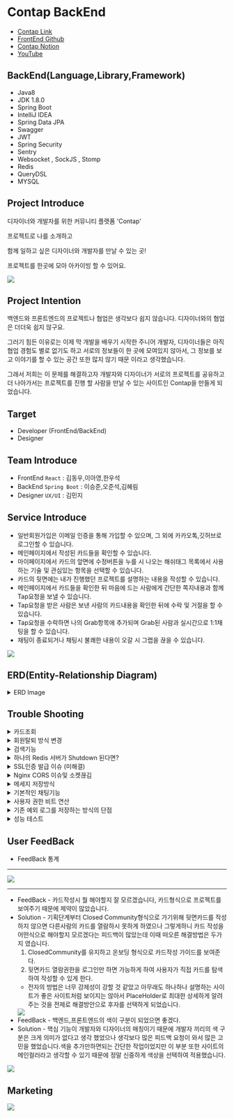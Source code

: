 # Contap BackEnd
+ [Contap Link](https://contap.co.kr)
+ [FrontEnd Github](https://github.com/d0ngwooK1m/contap)
+ [Contap Notion](https://frequent-packet-5ba.notion.site/ConTap-dda2c10905b7488fa31e7b0e5f3ee8e6)
+ [YouTube](https://youtube.com)

## BackEnd(Language,Library,Framework)
+ Java8
+ JDK 1.8.0
+ Spring Boot
+ IntelliJ IDEA
+ Spring Data JPA
+ Swagger
+ JWT
+ Spring Security
+ Sentry
+ Websocket , SockJS , Stomp
+ Redis
+ QueryDSL
+ MYSQL


## Project Introduce
디자이너와 개발자를 위한 커뮤니티 플랫폼 'Contap'

프로젝트로 나를 소개하고

함께 일하고 싶은 디자이너와 개발자를 만날 수 있는 곳!

프로젝트를 한곳에 모아 아카이빙 할 수 있어요.

<img src = "https://media.vlpt.us/images/junseokoo/post/69d1eaed-69bb-43d9-a3e9-ba9d7cb85ae7/KakaoTalk_20211202_234232569.png">

## Project Intention
백엔드와 프론트엔드의 프로젝트나 협업은 생각보다 쉽지 않습니다. 디자이너와의 협업은 더더욱 쉽지 않구요.

그러기 힘든 이유로는 이제 막 개발을 배우기 시작한 주니어 개발자, 디자이너들은 아직 협업 경험도 별로 없기도 하고 서로의 정보들이 한 곳에 모여있지 않아서, 그 정보를 보고 이야기를 할 수 있는 공간 또한 많지 않기 때문 이라고 생각했습니다.

그래서 저희는 이 문제를 해결하고자 개발자와 디자이너가 서로의 프로젝트를 공유하고 더 나아가서는 프로젝트를 진행 할 사람을 만날 수 있는 사이트인 Contap을 만들게 되었습니다.

## Target
+ Developer (FrontEnd/BackEnd)
+ Designer 

## Team Introduce
+ FrontEnd `React` : 김동우,이아영,한우석 
+ BackEnd `Spring Boot` : 이승준,오준석,김혜림
+ Designer `UX/UI` : 김민지

## Service Introduce
+ 일반회원가입은 이메일 인증을 통해 가입할 수 있으며, 그 외에 카카오톡,깃허브로 로그인할 수 있습니다.
+ 메인페이지에서 작성된 카드들을 확인할 수 있습니다.
+ 마이페이지에서 카드의 앞면에 수정버튼을 누를 시 나오는 해쉬태그 목록에서 사용하는 기술 및 관심있는 항목을 선택할 수 있습니다.
+ 카드의 뒷면에는 내가 진행했던 프로젝트를 설명하는 내용을 작성할 수 있습니다.
+ 메인페이지에서 카드들을 확인한 뒤 마음에 드는 사람에게 간단한 쪽지내용과 함께 Tap요청을 보낼 수 있습니다.
+ Tap요청을 받은 사람은 보낸 사람의 카드내용을 확인한 뒤에 수락 및 거절을 할 수 있습니다.
+ Tap요청을 수락하면 나의 Grab항목에 추가되며 Grab된 사람과 실시간으로 1:1채팅을 할 수 있습니다.
+ 채팅이 종료되거나 채팅시 불쾌한 내용이 오갈 시 그랩을 끊을 수 있습니다.

<img src = "https://media.vlpt.us/images/junseokoo/post/6fc90ee8-a5fb-45d7-a501-32c7ac734cef/KakaoTalk_20211202_230337351.png">

## ERD(Entity-Relationship Diagram)
<details>
<summary>ERD Image</summary>
<div markdown="1">
<img src = "https://media.vlpt.us/images/junseokoo/post/a9047c28-2396-4b39-adc7-190f749e1de7/%EC%BA%A1%EC%B2%98.PNG">
</div>
</details>

## Trouble Shooting
<details>
<summary>카드조회</summary>
<div markdown="1">
처음엔 앞면만 보여주는 페이지에서도 뒷면정보(상세내용)까지 DB에서 불러오는 방법을 선택했었습니다. 이렇게 선택하게 된 이유는 DB에 접촉을 줄이고, 프론트에서도 서버에 접촉을 적게 하고 싶다해서 테스트를 진행해 보았는데
결과적으로 테스트의 결과가 성능이 좋게 나왔습니다. 나중에 알게되었지만 테스트 자체의 방법도 잘모 되었다는걸 알게되었습니다. 이 이유는 검색 쿼리에서 속도가 다시 느리게 나왔기 때문입니다.

- 랜덤한 유저 9명을 뽑아오는 테스트 속도 - 10ms
- 검색하였을때 테스트속도 - 600ms
- 위와 같은 현상으로 앞면만 보여주는 페이지에서는 뒷면정보를 불러오지 않게끔 수정 하였습니다.
- 랜덤한 유저 9명을 뽑아오는 테스트 속도 - 1~5ms
- 검색하였을때 테스트속도 - 100ms 이상은 거의 나오지 않앗다.
</div>
</details>

<details>
<summary>회원탈퇴 방식 변경</summary>
<div markdown="1">

<img src = "https://media.vlpt.us/images/junseokoo/post/e3dec966-fd35-4575-92ae-b38989488015/%EC%BA%A1%EC%B2%98.PNG">

+ 처음에는 회원탈퇴를 누르는 즉시 사용자 테이블에서 사용자 정보가 모두 삭제 되게끔 Cascade 적용하여 진행하려 했습니다.
+ 하지만 현재 저희 서비스구조상 사용자와 연관관계가 많이 형성이 되어 있었기 때문에 관련된 모든 부분에 Cascade를 적용해야지만 탈퇴가 가능하게 처리가 됐었습니다.
+ 이렇게 했을때 탈퇴 자체는 어려운 부분은 아니었습니다.
+ 하지만 이 과정속에서 회원탈퇴 처리를 현업에는 어떻게 진행하는지 의문이 생겼습니다. 
+ 그래서 멘토님들한테도 여쭤보고,여러 사이트들을 참고해보니 회원탈퇴가 즉시 실시간 데이터삭제가 아닌 탈퇴를 하더라도 일정기간 사용자의 정보를 가지고 있다는것을 알게되었습니다.
+ 그리고 사용자의 정보들은 의존성이 강함을 캐치하였고 사용자 정보 삭제 시 Cascade대신 하위 데이터부터 삭제하는게 적절하다고 생각을 했습니다.
+ 그래서 저희는 회원탈퇴를 스프링 스케줄러를 이용해 사용자의 status를 관리하며 탈퇴를 하더라도 한 달 간 휴면 계정으로 관리되며, 한 달 후 사용자의 정보가 삭제되게끔 로직을 변경하였습니다.

</div>
</details>

<details>
<summary>검색기능</summary>
<div markdown="1">

<img src = "https://media.vlpt.us/images/junseokoo/post/21fba52d-31a9-400d-93b6-7e370f8f8264/%EC%BA%A1%EC%B2%98.PNG">

+ 저희 서비스의 User와 HasTag의 테이블구조는 보이는 이미지와 같은 형태로 구성되어 있는데요. 
+ HashTag로 검색을하면 선택한 HashTag를 토대로 User가 검색결과로 도출 되게끔 구현하려 했습니다.
+ 여기서 User 테이블과 HashTag테이블이 다대다 관계를 갖고있기에 중간테이블이 존재했는데,기존에는 JPQL을 사용하고 있어  and검색을 하기엔 쿼리문이 너무 복잡해져 OR검색으로 구현하였습니다.
+ 여기서 and검색을 구현하기 위해선 어떻게 해야할지 고민 하던중 User와 HashTag의 관계를 중간테이블에서 관리하는것이 아닌 User테이블에서 HashTag에 관련된 데이터를  관리하면 어떨까 라는 생각을 했었는데 이러한 방식이 반정규화라는 것임을 알게되었습니다.
+ User테이블에 HashTagString이라는 String 자료형 컬럼을 추가하고 축구와 Java를 좋아하는 유저라면 @Java@_@축구@ 와 같은 형태로 저장하였습니다.
+ 이렇게 함으로서 이전에 포기했던 and검색을 구현할 수 있게 되었고,성능적인면에서도 테스트를 진행 하였는데 5000명의 User가 랜덤한 HasTag 4개를 갖도록 설정해준 뒤에 중간테이블을 사용한 검색과 반정규화한 테이블을 사용한 검색을 비교하였을때 전자는 11.6ms가 나왔고 후자는 7.63ms가 나왔기 때문에 최종적으로는 반정규화한 테이블을 사용한 검색을 적용하였습니다.

</div>
</details>

<details>
<summary>하나의 Redis 서버가 Shutdown 된다면?</summary>
<div markdown="1">

- pub/sub이 중요하기 때문에 레디스를 죽지않도록 대비가 필요하다고 생각했습니다.
- 처음에는 서버 장애 발생시 기본적으로 불필요한 key를 삭제하거나 서버를 새로 추가한다던가 데이터 설계를 변경해 보관장소를 Redis에서 RDB로 변경하는 방법들이 있다고 파악하고 있는데 현재 구상중인 방법으로는 채팅내용같은 중요한 데이터는 RDB에 기록하고 캐시만 Redis에 저장하고 사라져도 좋은 데이터라면 Redis에 저장을 시켜보려 하였습니다.
- 하지만 이 부분은 이론적인 부분만 찾아서 서비스에 접목시키기에는 이해도가 너무 부족했었습니다. 
- 서버 다운이 됐을때 대처 방안을 여러 방법들을 찾아본 결과로 가장 참고자료가 많았었던 Redis Sentinel 로 진행했습니다.
- Sentinel은 HA 무중단서비스를 지원하고 마스터와 슬레이브구조에 센티넬을 추가해 각각의 서버들을 감시하도록 하는 구조로 되어있으며 마스터를 감시하다가 다운되면 슬레이브를 마스터로 승격시키고 다운되었던 마스터가 재기동되면 센티넬이 해당 마스터를 슬레이브로 전환시키는 구조였습니다.

<img src = "https://media.vlpt.us/images/junseokoo/post/da2d74fe-7dbc-440f-8ce2-d0b822607973/123.png?w=768">

- 참고 레퍼런스를 통해 레디스 센티넬을 우분투에서 구축 및 설정작업을 하였습니다.
- 서버 slave/master 만들기 - [https://d2fault.github.io/2019/01/24/20190124-install-redis-and-set-master-slave-relationship/](https://d2fault.github.io/2019/01/24/20190124-install-redis-and-set-master-slave-relationship/)
- Sentinel 구동하기 및 스프링부트 config파일 설정 - [https://co-de.tistory.com/15](https://co-de.tistory.com/15)
</div>
</details>

<details>
<summary>SSL인증 발급 이슈 (미해결)</summary>
<div markdown="1">


```
$ sudo certbot --nginx -d contap.shop -d www.contap.shop
```
+ 이전에 Nginx Configuration 도 진행하였고 인증서를 발급받는 위의 명령어를 실행한 이후에 발생하였습니다.

```
Domain: contap.shop
Type: connection
Detail: Fetching
http://contap.shop/.well-known/acme-challenge/eI2sMNZH0hZ-XJwpw625SzdbauGMG5cex5uvVO2hWaI: 1
Timeout during connect (likely firewall problem)

Domain: www.contap.shop
Type: connection
Detail: Fetching
http://www.contap.shop/.well-known/acme-challenge/eI2sMNZH0hZ-XJwpw625SzdbauGMG5cex5uvVO2hWaI: 1
Timeout during connect (likely firewall problem)

To fix these errors, please make sure that your domain name was
entered correctly and the DNS A/AAAA record(s) for that domain
contain(s) the right IP address. Additionally, please check that
your computer has a publicly routable IP address and that no
firewalls are preventing the server from communicating with the
client. If you’re using the webroot plugin, you should also verify
that you are serving files from the webroot path you provided.
```

---

+ 우분투에서 cerbot으로 인증서를 발급받는 과정에서 위와 같은 오류가 발생했습니다.
+ 이게 처음에는 사실 한번에 인증서를 발급 받았었습니다. 그런데 좀더 공부도하고싶고 다시 해보면서 하려고 기존에 인증서가 깔려있던 ec2를 지운뒤에
  다시 재발급하는 과정에서 이슈가 나왔습니다.
+ 구글에 위와같은 오류를 검색해보니 80포트를 열어보라해서 ec2에서도 확인하고 우분투 내에서도 80포트를 일부러도 끊었다가 다시키기도해보고 가비아에서 dns설정에 ip값이 제대로 들어가있나 확인도 해보고
  도메인도 5개정도 새로 발급받음과 동시에 ec2도 계속 새로 생성(약20개정도 새로생성해봤음..)하면서 진행해보았지만 해결이 전혀 되지 않았습니다.
+ 그외에 구글링으로 저 오류를 검색해 약 30페이지에 다르는 이휴 해결 내용들을 확인하며 제시해준 해결방법들을 진행해보았지만 역시나 되지 않았습니다.
+ 그래서 든 생각이 혹시 내가 너무많은 요청을 해서 막힌건가 라는 생각이 들기도 하였습니다.
+ 그래서 아이피도 바꿔서 진행해봤지만...결론은 실패했습니다..
+ 여러방법들을 약 2일에 걸쳐서 시도해보았지만 계속 같은 상황이 반복되었습니다.그래서 혹시나 하는마음에 팀원한분에게 내가 아는 인증서 발급과정을
  설명하며 진행해보았는데 이 분은 또 한번에 되었습니다.
+ 우리는 왜 이 부분이 왜 이렇게 되었고 어디서 실수가 있었는지 짚고 넘어가고싶은데 우리의 역량으로는 도저히 위 오류의 원인과 해결방법을 도저히 찾을수가 없었습니다.

</div>
</details>

<details>
<summary>Nginx CORS 이슈및 소켓끊김</summary>
<div markdown="1">

+ 처음엔 그저 코드부분에서의 문제로만 생각하고 cors걸려있는 부분을 전부 모두허용으로 바꿔주었습니다.
+ 실패 후 아래와같이 cors 필터도 만들어보았습니다.

---

```java
import javax.servlet.*;
import javax.servlet.http.HttpServletRequest;
import javax.servlet.http.HttpServletResponse;
import java.io.IOException;

public class CORSFilter implements Filter {@Override
public void init(FilterConfig filterConfig) throws ServletException {

}

    @Override
    // CORS 설정
    public void doFilter(ServletRequest servletRequest, ServletResponse servletResponse, FilterChain chain)
            throws IOException, ServletException {
        HttpServletRequest request = (HttpServletRequest) servletRequest;
        ((HttpServletResponse) servletResponse).addHeader("Access-Control-Allow-Origin", "*");
        ((HttpServletResponse) servletResponse).addHeader("Access-Control-Allow-Methods","*");
        ((HttpServletResponse) servletResponse).addHeader("Access-Control-Allow-Headers","*");

        HttpServletResponse resp = (HttpServletResponse) servletResponse;

        if (request.getMethod().equals("OPTIONS")) {
            resp.setStatus(HttpServletResponse.SC_OK);
            return;
        }
        chain.doFilter(request, servletResponse);
    }

    @Override
    public void destroy() {

    }


}
```
---

+ 이래도 Cors는 해결되지 않았습니다. 이상한게 프론트쪽에서 서버가 연결되지도 않았는데 CORS가 발생해서 뭔가 설정쪽에 분명히 문제가 있다고 판단했습니다.
+ 구글링도해보고 찾아보다가 다른팀원이 nginx 에서 proxy 설정을 해보라고 했습니다.
+ 생각해보니 SSL인증을 받은 뒤에 WelcometoNginx가 나오면 끝이다 라고만 생각했었는데 CORS오류와 다른 팀원이 알려준 내용을 토대로 생각해보니 내 서버로 redirect가 되지 않고 있다는걸 발견했다. 우리는 애초에 서버가 켜지면 회원을 조회할수 있는페이지를 마련했었는데 WelcometoNginx가 나오는건 분명 문제가 있다는 거였던것이다. 사실 그냥 다된줄로만 알고 있었습니다. 그래서 nginx configuration을 건드려 보기로 했습니다.

---

```
$ sudo vim /etc/nginx/sites-available/default
```
+ 들어가면 아래화면에서 수정을 해주었습니다.



---

```
##
# You should look at the following URL's in order to grasp a solid understanding
# of Nginx configuration files in order to fully unleash the power of Nginx.
# https://www.nginx.com/resources/wiki/start/
# https://www.nginx.com/resources/wiki/start/topics/tutorials/config_pitfalls/
# https://wiki.debian.org/Nginx/DirectoryStructure
#
# In most cases, administrators will remove this file from sites-enabled/ and
# leave it as reference inside of sites-available where it will continue to be
# updated by the nginx packaging team.
#
# This file will automatically load configuration files provided by other
# applications, such as Drupal or Wordpress. These applications will be made
# available underneath a path with that package name, such as /drupal8.
#
# Please see /usr/share/doc/nginx-doc/examples/ for more detailed examples.
##
# Default server configuration
#
server {
        client_max_body_size 50M; << S3이미지 저장용량 제한해줘도 여기서 CORS걸려서 해줬음
        
        # SSL configuration
        #
        # listen 443 ssl default_server;
        # listen [::]:443 ssl default_server;
        #
        # Note: You should disable gzip for SSL traffic.
        # See: https://bugs.debian.org/773332
        #
        # Read up on ssl_ciphers to ensure a secure configuration.
        # See: https://bugs.debian.org/765782
        #
        # Self signed certs generated by the ssl-cert package
        # Don't use them in a production server!
        #
        # include snippets/snakeoil.conf;
        root /var/www/html;
        # Add index.php to the list if you are using PHP
        index index.html index.htm index.nginx-debian.html;
        
        server_name xxxxx.shop www.xxxxx.shop; <<도메인넣어줘야함
        location / {
                   # First attempt to serve request as file, then
                   # as directory, then fall back to displaying a 404.
                   
                   #try_files $uri $uri/ =404; << 이거 기존에 있던거 주석처리했음
                   proxy_pass http://ec2아이피:8080; << redirect시켜줬음 이걸로인해 웰컴투안나옴
                   proxy_http_version 1.1;
                   proxy_set_header Upgrade $http_upgrade;
                   proxy_set_header Connection "Upgrade";
                   요기서 위에 3개는 소켓연결이 계속 끊겨서 넣음
                   
        }
        # pass PHP scripts to FastCGI server
        #
        #location ~ \.php$ {
        #       include snippets/fastcgi-php.conf;
        #
        #       # With php-fpm (or other unix sockets):
        #       fastcgi_pass unix:/var/run/php/php7.0-fpm.sock;
        #       # With php-cgi (or other tcp sockets):
        #       fastcgi_pass 127.0.0.1:9000;
        #}
        # deny access to .htaccess files, if Apache's document root
        # concurs with nginx's one
        #
        #location ~ /\.ht {
        #       deny all;
        #}
    #listen [::]:443 ssl ipv6only=on; # managed by Certbot  <<여기 주척처리해줬음.
    listen 443 ssl; # managed by Certbot
    ssl_certificate /etc/letsencrypt/live/nybae.shop/fullchain.pem; # managed by Certbot
    ssl_certificate_key /etc/letsencrypt/live/nybae.shop/privkey.pem; # managed by Certbot
    include /etc/letsencrypt/options-ssl-nginx.conf; # managed by Certbot
    ssl_dhparam /etc/letsencrypt/ssl-dhparams.pem; # managed by Certbot
}
# Virtual Host configuration for example.com
#
# You can move that to a different file under sites-available/ and symlink that
# to sites-enabled/ to enable it.
#
#server {
#       listen 80;
#       listen [::]:80;
#
#       server_name example.com;
#
#       root /var/www/example.com;
#       index index.html;
#
#       location / {
#               try_files $uri $uri/ =404;
#       }
#}
server {
    if ($host = www.xxxx.shop) {
        return 301 https://$host$request_uri;
    } # managed by Certbot
    if ($host = xxxx.shop) {
        return 301 https://$host$request_uri;
    } # managed by Certbot
        listen 80 default_server;
        listen [::]:80 default_server;
        server_name contap.shop www.contap.shop;
    return 404; # managed by Certbot
}
```

---

+ 처음엔 proxy_pass 만 해줘서 우리가 이제 WelcometoNginx가 아닌 우리가 설정해놨던 페이지로 리다이렉트가 가능해졌다. 이와 동시에
  1차적 CORS오류도 해결되었습니다.

---
+ WebSocket을 지원할 때 리버스 프록시 서버가 직면하는 몇 가지 문제가 있습니다.
+ 하나는 WebSocket이 hop-by-hop 프로토콜이므로 프록시 서버가 클라이언트의 Upgrade 요청을 가로챌 때 적절한 헤더를 포함하여 WAS 서버에 업그레이드 요청을 보내야 한다는 것 입니다.
+ 또한 HTTP의 단기 연결과 달리 WebSocket은 오래 지속되기 때문에, 리버스 프록시는 연결을 닫지 않고 열린 상태로 유지하는 것을 허용해야 합니다.
+ 소켓에선 CORS가 나타나진 않았고, 지속적으로 연결이 끊기는 현상이 발생했습니다. 그래서 우리 서비스의 소켓과 관련된 실시간알람,채팅 들이 먹통이 되어버렸습니다.

```
# Web-socket 관련 설정들

# 1. HTTP/1.1 버전에서 지원하는 프로토콜 전환 메커니즘을 사용합니다.
proxy_http_version 1.1;

# 2. hop-by-hop 헤더를 사용합니다.
proxy_set_header Upgrade $http_upgrade;
proxy_set_header Connection "upgrade";
# 3. 받는 대상 서버(WAS)
#proxy_set_header Host $host;

```

+ Nginx는 클라이언트와 WAS 간 터널(소켓)을 설정할 수 있도록 WebSocket을 지원합니다. NGINX가 클라이언트에서 WAS로 업그레이드 요청을 보내려면 Upgrade 및 Connection 헤더를 명시적으로 설정해야 합니다.
+ 위와같이 작성하니 해결되었습니다!!!!
+ 하지만 또 2차적인 문제가 생겼습니다.
+ 이미지 업로드 문제였는데 우리는 백이 S3에서 이미지를 관리 하기로 했었습니다.
+ S3에서 아무리 이미지 용량제한을 늘려준다고 하더라도 nginx에서 설정을 따로 제한을 두지 않는 이상 이미지가 1MB이상이면 업로드를 실패하는 현상이 발생하였습니다.
+ 이건 마침 이 오류를 인지하지도 못할때 아까 도움을 받았던 팀원이 이미지 파일도 문제가있기에 nginx configuration 설정을 하시면 해결이 될거다 라고 알려 준 덕분에 빠르게 캐치할 수 있었습니다.

```
server {
listen       80;
listen 443 ssl http2;
srever_name www.도메인;
client_max_body_size 용량M;

```
+ 위의 설정내용에서 제일 맨위에 내용을 위와같이 추가해줘서 2차적인 문제도 말끔하게 해결되었습니다.



</div>
</details>

<details>
<summary>메세지 저장방식</summary>
<div markdown="1">

<img src = "https://media.vlpt.us/images/junseokoo/post/494856e7-993e-4124-9872-9d19386624be/%EB%85%B8%EC%85%982_1.png">

+ 위의 사진은 데이터베이스에  데이터를insert하는 API 요청의 런타임 입니다. (첫번째 api의 경우는 회원가입요청이라 비밀번호를 암호화 하는 과정에서 시간이 더 걸렸을거라 예상합니다. 두번째 api는 단순한 구조를 갖고 있는 테이블에 데이터를 넣는 것이었습니다.)
  저희팀 백엔드 개발자들은 ARC나 PostMan을 사용하면서 공통적으로 느낀 점은 데이터베이스에 insert하는 작업이 데이터를 조회하는 것보다 시간이 오래걸린다는 것이었습니다.

+ 위와 같은 생각을 지닌 상태로 채팅기능을 구현했기 때문에 1초에도 몇십개의 메시지가 발생 할 수 있는 서비스에서 메시지가 발생할때마다 DB에 insert를 하는 행위는 하면 안되겠다는 생각하였습니다. 그치만 구글링을 해봐도 어떤식으로 저장해라 라는 명확한 글을 못 찾았습니다. 그냥 하나씩 저장하는 방식은 옳지못하다는 글 뿐이었습니다.

+ 그래서 고민하다가 저희조에서 채용한 메시지 저장 방법은 메시지가 발생할때마다 서버에서 해당 메시지를 메모리에 갖고 있습니다. 갖고 있는 메시지의 개수가 100개가 넘으면 100개의 데이터를 한번에 저장하도록 구현했습니다. 사실 위와 같은 방법이 옳은 방법인지는 잘 모르겠습니다. 데이터가 저장되는과정에서 에러가 발생한다면 치명적인 문제가 발생할 것 같다는 생각이 들면서도 아직까지는 큰 문제가 없고 다른 좋은 방법도 떠오르지 않아 사용하고 있습니다. 더 좋은 방법이 있다면 알려주시면 감사하겠습니다..!

</div>
</details>

<details>
<summary>기본적인 채팅기능</summary>
<div markdown="1">

+ 단순 채팅기능(1:1채팅)까지만 구현한 후에 저희조는 채팅을 구현했으면 기본적으로 있어야 할 기능들을에대해서 고민을 해봤습니다. 그래서 나온 결론은 아래 3가지가 기본적으로 있어야 한다고 생각했습니다.

           1. 알람기능.

           2. 채팅방 조회시 최신순으로 정렬하는 기능.

           3. 채팅방 조회시 새로운 메시지가 있음을 알리는 기능.

+ 위의 기능은 메시지가 발생할때마다 DB에있는 값을 바꿔주는 행위를 해야지 가능한 기능들입니다(저희가 알고 있는 지식 내에서 내린 결론입니다.)
  하지만 채팅 메시지 저장 방식에서 고민했듯이 저희 조는 메시지가 발생할때마다 DB에 값을 insert하거나 update하는 방식을 선호하지 않았고 다른 좋은 방식이 있을지 고민을 많이 했었습니다. 그러던 중 이바울 멘토님께서 Redis의 key/value기능에 대해서 얘기해주셨습니다.
  redis에는 key/value 물론이고 정렬까지 해주는 자료구조까지 갖고 있어서 저희가 Redis를 잘 사용한다면 메시지가 발생할때마다 데이터 베이스에 접근하지 않아도 위의 기능을 구현할수있겠다고 생각했습니다. 저희조는 바로 Redis를 공부했고, 그를 바탕으로 위의 기능들을 구현했습니다. 전체적인 로직은 아래와 같습니다.

<img src = "https://media.vlpt.us/images/junseokoo/post/7466336c-2290-4f2f-822f-aacda42fb558/Untitled%20(1).png">

</div>
</details>

<details>
<summary>사용자 권한 비트 연산</summary>
<div markdown="1">

+ 저희조는 계속되는 요청에 DB에 단순한 Boolean형태 데이터가(알람설정과 같은 정보) 컬럼으로 추가됨으로써 , 칼럼을 많이 생성하는 것은 비효율적이라 생각되었습니다.
+ 그래서 비트연산을 사용하면 여러가지 Boolean 데이터를 한 칼럼안에 저장 할 수 있기 때문에 여러가지 Boolean 데이터를(최대 32개) 하나의 int형으로 저장하는 방식으로 구현하였습니다.

---
+ Boolean 형태 컬럼을 추가하며 권한을 관리 할 경우
```java
@Entity
User {	
		@Column
    private Boolean phoneTutorial;

    @Column
    private Boolean profileTutorial;

    @Column
    private Boolean otherUserRead;

    @Column
    private Boolean alarm;
}


//Service
public class MainService {
	//사용자 알람 여부 권한 bit연산으로 관리
	public void changeAlarmState(int alarmState, User user) {
        user.setAuthStatus(!authStatus);
        userRepository.save(user);
    }
}
```

---

+ 비트연산으로 값을 권한을 관리할 경우
```java
@Entity
User {
			@Column
	    @Schema(description = "사용자 권한(bit로 관리함) 0001:폰,0010:프로필,0100:otherUserRead,1000:alarm")
	    private int authStatus;
	}


//Enum ->비트연산
public enum AuthorityEnum {
		PHONE_TUTORIAL(Authority.PHONE_TUTORIAL),
    PROFILE_TUTORIAL(Authority.PROFILE_TUTORIAL),
    CAN_OTHER_READ(Authority.CAN_OTHER_READ),
    ALARM(Authority.ALARM),
    ALL_AUTHORITY(Authority.ALL_AUTHORITY);

		public static class Authority {
        public static final int PHONE_TUTORIAL = 0b0001;
        public static final int PROFILE_TUTORIAL = 0b0010;
        public static final int CAN_OTHER_READ = 0b0100;
        public static final int ALARM = 0b1000;
        public static final int ALL_AUTHORITY = 0b1111;
    }
}

//Service
public class MainService {
	//사용자 알람 여부 권한 bit연산으로 관리
	public void changeAlarmState(int alarmState, User user) {
        int authStatus = user.getAuthStatus();
        if(alarmState==0) {
            authStatus = authStatus & (AuthorityEnum.ALL_AUTHORITY.getAuthority() - AuthorityEnum.ALARM.getAuthority());
        }
        else if(alarmState==1) {
            authStatus = authStatus|AuthorityEnum.ALARM.getAuthority();
        }
        user.setAuthStatus(authStatus);
        userRepository.save(user);
    }
}
```
</div>
</details>

<details>
<summary>기존 예외 로그를 저장하는 방식의 단점</summary>
<div markdown="1">

+ FrontEnd가 배포시에는 Console을 찍은 내용들을 다 지워야 한다고 했습니다.
+ 그렇게되면 프론트측에선 그 이외의 예외들을 메세지만 확인할 수 있고 정확하게 어떤 오류인지 파악이 힘들었습니다. (BackEnd도 nohup으로 배포를 진행해 로그를 확인하는데 있어 어려움이 있었습니다.)
+ 그래서 처음엔 log를 메모장형식으로 저장되게끔 xml을 이용해서 남겼었습니다.
+ 하지만 이게 적으면 상관없겠지만 로그에 찍힌 내용이 많아졌을때는 찾는게 너무 힘들었습니다.
  + 기존 로그를 남겼던 방식
<img src = "https://media.vlpt.us/images/junseokoo/post/13d574af-4352-4dca-9bbc-078bbdf14192/image%20(2).png">

+ 그래서 Sentry를 이용해 BackEnd가 예외처리한 내용들 이외의 것들을 체크하고 좀더 수월하게 Fix할 수 있게 되었습니다.
+ 예시로 최종 직전 회원가입이 안되는 이슈가 발생했는데 프론트측에는 서버에 문의해주세요 라는 우리가 정한 메세지만 보여졌고 우리 또한 nohup으로 배포중이었기에 로그 확인이 어려웠습니다.
+ 하지만 Sentry 페이지에 들어가 어떤 이슈인지 한눈에 파악을 할 수 있었으며 위의 이슈를 5분도 걸리지 않고 바로 수정이 가능했습니다.
+ Sentry는 그냥 단순 이슈만 보여주는게 아닌 같은이슈가 몇번 발생했는지도 파악할 수 있으며,FrontEnd에서 요청한 API의 속도,총 요청한 API호출 대비 실패율 등의 내용을 확인할 수 있습니다.
+ 하지만 JSON BODY에 있는 값들은 확인이 아직까지는 불가능했기에 정확하게 이슈가 어떤 값으로 인해서 발생했는지 는 파악이 힘들었습니다. 이게 사용방법 미숙으로 인한건지 실제로 BODY값은 보여지지 않는건지 확인이 필요한 상황입니다.

<img src = "https://frequent-packet-5ba.notion.site/image/https%3A%2F%2Fs3-us-west-2.amazonaws.com%2Fsecure.notion-static.com%2F23e9f1ca-22bf-4c4d-90a3-c218308eab78%2F123.png?table=block&id=a9cbeb75-b2bf-46f8-89ff-e7237cfec002&spaceId=b468245f-8935-47ec-9cf1-a9bb010c2e27&width=2000&userId=&cache=v2">
<img src = "https://frequent-packet-5ba.notion.site/image/https%3A%2F%2Fs3-us-west-2.amazonaws.com%2Fsecure.notion-static.com%2F975d7e15-30c4-4d8f-b344-515c2d0d8faa%2F234.png?table=block&id=092dc4f4-1ada-469b-ae54-f2c59bede0c7&spaceId=b468245f-8935-47ec-9cf1-a9bb010c2e27&width=2000&userId=&cache=v2">
<img src = "https://frequent-packet-5ba.notion.site/image/https%3A%2F%2Fs3-us-west-2.amazonaws.com%2Fsecure.notion-static.com%2F9dfd1089-55b7-4e4d-a260-6758a9fb560f%2Fimage.png?table=block&id=7ba9435a-02c8-42f1-91c8-cc76a4ffe15f&spaceId=b468245f-8935-47ec-9cf1-a9bb010c2e27&width=2000&userId=&cache=v2">

</div>
</details>


<details>
<summary>성능 테스트</summary>
<div markdown="1">

+ 저희 백엔드 개발자들이 성능적으로 걱정한 부분은 그랩목록(친구 목록)불러오기 입니다.(이것 외에도 많긴합니다..) 왜냐하면 그랩목록을 불러올때 가장 최근에 메시지를 주고받은,아니면 가장최근에 새롭게추가된 그랩들 순으로 불러와야하는데 이와같이 하려면 아래와 같은 절차를 밟아야 합니다.

<img src = "https://frequent-packet-5ba.notion.site/image/https%3A%2F%2Fs3-us-west-2.amazonaws.com%2Fsecure.notion-static.com%2Ff5363062-ed84-48e5-8940-a7c83170664c%2FUntitled.png?table=block&id=849b86f7-0684-42f4-aac3-ebd8a3642011&spaceId=b468245f-8935-47ec-9cf1-a9bb010c2e27&width=1830&userId=&cache=v2">
여기서 그냥 데이터베이스에 최신날짜를 계속해서 업데이트 해주고 orderBy를 이용해서 정렬한데이터를 주면 되는것 아니냐 라는 의문을 갖으시는 분들이 계실것같은데, 저희조는 새 메시지가 발생할때마다 데이터베이스에 해당시간을 저장하는 방식이 아니라, 레디스에 저장하고 있습니다.)

- 위와같은 다른 읽기 쿼리문보다 조금은(?) 복잡한 절차를 거치기 때문에 성능적으로 문제가 되진 않을지 걱정했었고,100명의 친구목록이 있는 User로 Test를 그랩목록을 12개씩 불러오는 테스트의 경우 평균적으로 16.77ms가 나왔고, 그랩목록 전체를 불러오는 경우(100개) 100ms가 나왔습니다.
</div>
</details>



## User FeedBack
+ FeedBack 통계

---

<img src = "https://media.vlpt.us/images/junseokoo/post/5e97d7ed-817e-4d86-b1c6-f263b72b0210/image.png"> 

---

+ FeedBack - 카드작성시 뭘 해야할지 잘 모르겠습니다, 카드형식으로 프로젝트를 보여주기 때문에 제약이 많았습니다.
+ Solution - 기획단계부터 Closed Community형식으로 가기위해 뒷면카드를 작성하지 않으면 다른사람의 카드를 열람하시 못하게 하였으나 그렇게하니 카드 작성을 어떤식으로 해야할지 모르겠다는 피드백이 많았는데 이때 떠오른 해결방법은 두가지 였습니다.
  1. ClosedCommunity를 유지하고 온보딩 형식으로 카드작성 가이드를 보여준다.
  2. 뒷면카드 열람권한을 로그인만 하면 가능하게 하여 사용자가 직접 카드를 탐색하여 작성할 수 있게 한다.
  + 전자의 방법은 너무 강제성이 강할 것 같았고 아무래도 하나하나 설명하는 사이트가 좋은 사이트처럼 보이지는 않아서 PlaceHolder로 최대한 상세하게 알려주는 것을 전제로  해결방안으로 후자를 선택하게 되었습니다.
  <img src = "https://media.vlpt.us/images/junseokoo/post/55f3fcf7-e6c8-4e56-a9e9-40125e20d4a3/Untitled.png">
+ FeedBack - 백엔드,프론트엔드의 색이 구분이 되었으면 좋겠다.
+ Solution - 핵심 기능이 개발자와 디자이너의 매칭이기 때문에 개발자 끼리의 색 구분은 크게 의미가 없다고 생각 했었으나 생각보다 많은 피드백 요청이 와서 많은 고민을 했었습니다.색을 추가만하면되는 간단한 작업이었지만 이 부분 또한 사이트의 메인컬러라고 생각할 수 있기 때문에 정말 신중하게 색상을 선택하여 적용했습니다.
<img src = "https://media.vlpt.us/images/junseokoo/post/e0a140be-71a4-4229-8004-aca093799e01/%E1%84%8F%E1%85%A1%E1%84%83%E1%85%B3%20%E1%84%89%E1%85%A2%E1%86%A8%20%E1%84%87%E1%85%A7%E1%86%AB%E1%84%80%E1%85%A7%E1%86%BC.gif">

## Marketing
<img src = "https://media.vlpt.us/images/junseokoo/post/41924e47-f8fc-4c10-8659-1db5529b6e0a/Untitled.png">

